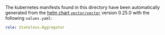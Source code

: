 The kubernetes manifests found in this directory have been automatically generated
from the [helm chart `vector/vector`](https://github.com/vectordotdev/helm-charts/tree/master/charts/vector)
version 0.25.0 with the following `values.yaml`:

```yaml
role: Stateless-Aggregator
```
